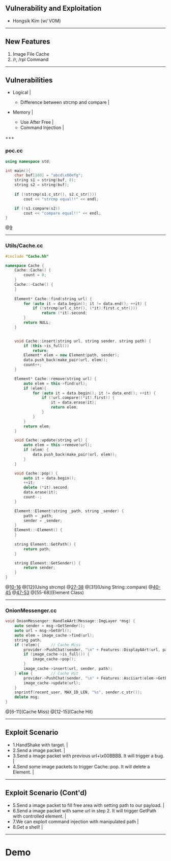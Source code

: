 ## Vulnerability and Exploitation 
- Hongsik Kim (w/ VOM)

---

## New Features
1. Image File Cache
2. /r, /rpl Command

---

## Vulnerabilities
- Logical |
    - Difference between strcmp and compare |

- Memory |
    - Use After Free |
    - Command Injection |

+++

### poc.cc

```C++
using namespace std;

int main(){
    char buf[100] = "abcd\x00efg";
    string s1 = string(buf, 8);
    string s2 = string(buf);
    
    if (!strcmp(s1.c_str(), s2.c_str()))
        cout << "strcmp equal!!" << endl;

    if (!s1.compare(s2))
        cout << "compare equal!!" << endl;
}
```

@[9](Executed)

---

### Utils/Cache.cc

```C++
#include "Cache.hh"

namespace Cache {
    Cache::Cache() {
        count = 0;
    }
    Cache::~Cache() {
    }
    
    Element* Cache::find(string url) {
        for (auto it = data.begin(); it != data.end(); ++it) {
            if (!strcmp(url.c_str(), (*it).first.c_str()))
                return (*it).second;
        }
        return NULL;
    }


    void Cache::insert(string url, string sender, string path) {
        if (this->is_full())
            return;
        Element* elem = new Element(path, sender);
        data.push_back(make_pair(url, elem));
        count++;
    }

    Element* Cache::remove(string url) {
        auto elem = this->find(url);
        if (elem){
            for (auto it = data.begin(); it != data.end(); ++it) {
                if (!url.compare((*it).first)) {
                    it = data.erase(it);
                    return elem;
                }
            }
        }
        return elem;
    }

    void Cache::update(string url) {
        auto elem = this->remove(url);
        if (elem) {
            data.push_back(make_pair(url, elem));
        }
    }

    void Cache::pop() {
        auto it = data.begin();
        ++it;
        delete (*it).second;
        data.erase(it);
        count--;
    }

    Element::Element(string _path, string _sender) {
        path = _path;
        sender = _sender;
    }
    Element::~Element() {
    }
    
    string Element::GetPath() {
        return path;
    }

    string Element::GetSender() {
        return sender;
    }
}
```

@[10-16](Cache::find)
@[12](Using strcmp)
@[27-38](Cache::remove)
@[31](Using String::compare)
@[40-45](Cache::update)
@[47-53](Cache::pop)
@[55-68](Element Class)

---

### OnionMessenger.cc

```C++
void OnionMessenger::HandleAArt(Message::ImgLayer *msg) {                      
    auto sender = msg->GetSender();                                            
    auto url = msg->GetUrl();                                                  
    auto elem = image_cache->find(url);                                        
    string path;                                                               
    if (!elem){		// Cache Miss                                                              
        provider->PushChat(sender, "\n" + Features::DisplayAArt(url, path));
        if (image_cache->is_full()) {                                          
            image_cache->pop();                                                
        }                                                                      
        image_cache->insert(url, sender, path);                                
    } else {		// Cache Hit                                                               
        provider->PushChat(sender, "\n" + Features::Asciiart(elem->GetPath().c_str()));
        image_cache->update(url);                                              
    }                                                                          
    snprintf(recent_user, MAX_ID_LEN, "%s", sender.c_str());                   
    delete msg;                                                                
}                                                
```

@[6-11](Cache Miss)
@[12-15](Cache Hit)

---

## Exploit Scenario

- 1.HandShake with target. |
- 2.Send a image packet. |
- 3.Send a image packet with previous url+\x00BBBB. It will trigger a bug. |
- 4.Send some image packets to trigger Cache::pop. It will delete a Element. |

---

## Exploit Scenario (Cont'd)

- 5.Send a image packet to fill free area with setting path to our payload. |
- 6.Send a image packet with same url in step 2. It will trigger GetPath with controlled element. |
- 7.We can exploit command injection with manipulated path |
- 8.Get a shell! |

---

# Demo


